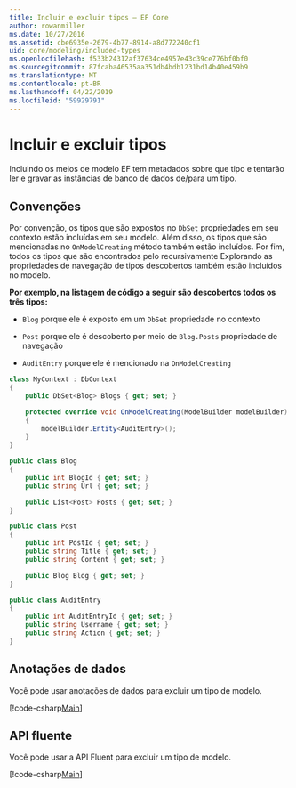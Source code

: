 ```yaml
---
title: Incluir e excluir tipos – EF Core
author: rowanmiller
ms.date: 10/27/2016
ms.assetid: cbe6935e-2679-4b77-8914-a8d772240cf1
uid: core/modeling/included-types
ms.openlocfilehash: f533b24312af37634ce4957e43c39ce776bf0bf0
ms.sourcegitcommit: 87fcaba46535aa351db4bdb1231bd14b40e459b9
ms.translationtype: MT
ms.contentlocale: pt-BR
ms.lasthandoff: 04/22/2019
ms.locfileid: "59929791"
---
```

# <a name="including--excluding-types"></a>Incluir e excluir tipos

Incluindo os meios de modelo EF tem metadados sobre que tipo e tentarão ler e gravar as instâncias de banco de dados de/para um tipo.

## <a name="conventions"></a>Convenções

Por convenção, os tipos que são expostos no `DbSet` propriedades em seu contexto estão incluídas em seu modelo. Além disso, os tipos que são mencionadas no `OnModelCreating` método também estão incluídos. Por fim, todos os tipos que são encontrados pelo recursivamente Explorando as propriedades de navegação de tipos descobertos também estão incluídos no modelo.

**Por exemplo, na listagem de código a seguir são descobertos todos os três tipos:**

* `Blog` porque ele é exposto em um `DbSet` propriedade no contexto

* `Post` porque ele é descoberto por meio de `Blog.Posts` propriedade de navegação

* `AuditEntry` porque ele é mencionado na `OnModelCreating`

<!-- [!code-csharp[Main](samples/core/Modeling/Conventions/Samples/IncludedTypes.cs?highlight=3,7,16)] -->
``` csharp
class MyContext : DbContext
{
    public DbSet<Blog> Blogs { get; set; }

    protected override void OnModelCreating(ModelBuilder modelBuilder)
    {
        modelBuilder.Entity<AuditEntry>();
    }
}

public class Blog
{
    public int BlogId { get; set; }
    public string Url { get; set; }

    public List<Post> Posts { get; set; }
}

public class Post
{
    public int PostId { get; set; }
    public string Title { get; set; }
    public string Content { get; set; }

    public Blog Blog { get; set; }
}

public class AuditEntry
{
    public int AuditEntryId { get; set; }
    public string Username { get; set; }
    public string Action { get; set; }
}
```

## <a name="data-annotations"></a>Anotações de dados

Você pode usar anotações de dados para excluir um tipo de modelo.

[!code-csharp[Main](../../../samples/core/Modeling/DataAnnotations/Samples/IgnoreType.cs?highlight=20)]

## <a name="fluent-api"></a>API fluente

Você pode usar a API Fluent para excluir um tipo de modelo.

[!code-csharp[Main](../../../samples/core/Modeling/FluentAPI/Samples/IgnoreType.cs?highlight=12)]
